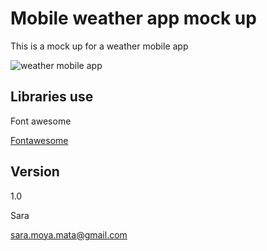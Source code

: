 # Mobile weather app mock up
This is a mock up for a weather mobile app

![weather mobile app]("https://gitlab.com/SaraMoya/weather-app/img/screenshot.png")

## Libraries use
Font awesome 

[Fontawesome](https://fontawesome.com/)
## Version
1.0

Sara

sara.moya.mata@gmail.com

